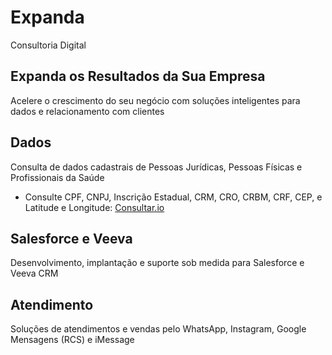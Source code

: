 # Expanda
Consultoria Digital

## Expanda os Resultados da Sua Empresa
Acelere o crescimento do seu negócio com soluções inteligentes para dados e relacionamento com clientes

## Dados
Consulta de dados cadastrais de Pessoas Jurídicas, Pessoas Físicas e Profissionais da Saúde

- Consulte CPF, CNPJ, Inscrição Estadual, CRM, CRO, CRBM, CRF, CEP, e Latitude e Longitude: [Consultar.io](https://consultar.io/?utm_source=github&utm_medium=referral&utm_campaign=expanda)

## Salesforce e Veeva
Desenvolvimento, implantação e suporte sob medida para Salesforce e Veeva CRM

## Atendimento
Soluções de atendimentos e vendas pelo WhatsApp, Instagram, Google Mensagens (RCS) e iMessage

